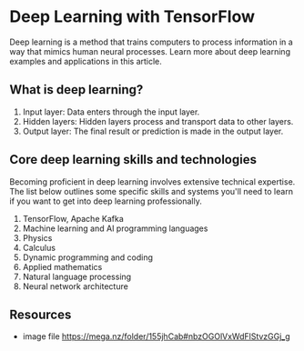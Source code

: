 # Deep Learning with TensorFlow


Deep learning is a method that trains computers to process information in a way that mimics human neural processes. Learn more about deep learning examples and applications in this article.


## What is deep learning?

1. Input layer: Data enters through the input layer.
2. Hidden layers: Hidden layers process and transport data to other layers.
3. Output layer: The final result or prediction is made in the output layer.

## Core deep learning skills and technologies

Becoming proficient in deep learning involves extensive technical expertise. The list below outlines some specific skills and systems you'll need to learn if you want to get into deep learning professionally.

1. TensorFlow, Apache Kafka
2. Machine learning and AI programming languages
3. Physics
4. Calculus
5. Dynamic programming and coding
6. Applied mathematics
7. Natural language processing
8. Neural network architecture

## Resources

* image file https://mega.nz/folder/155jhCab#nbzOGOlVxWdFlStvzGGj_g
